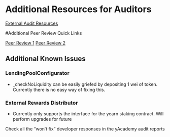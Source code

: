# Additional Resources for Auditors 
[External Audit Resources](https://vmex.notion.site/VMEX-Audit-Resources-External-c6c8644f33284960bf8b3fabfd91174d)


#Additional Peer Review Quick Links

[Peer Review 1](https://mint-salesman-909.notion.site/VMEX-Peer-Review-6d3783a5c72c446cab7caf4d739f0889)
[Peer Review 2](https://mint-salesman-909.notion.site/VMEX-Peer-Review-1c1bed8a6f6641e494e1617b38c4175d_)

## Additional Known Issues
### LendingPoolConfigurator

- _checkNoLiquidity can be easily griefed by depositing 1 wei of token. Currently there is no easy way of fixing this.

### External Rewards Distributor

- Currently only supports the interface for the yearn staking contract. Will perform upgrades for future

Check all the “won’t fix” developer responses in the yAcademy audit reports
